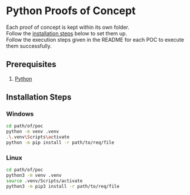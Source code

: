 # Python Proofs of Concept

Each proof of concept is kept within its own folder. <br>
Follow the [installation steps](#installation-steps) below to set them up. <br>
Follow the execution steps given in the README for each POC to execute them successfully.

## Prerequisites

1. [Python](https://www.python.org/)

## Installation Steps

### Windows
```sh
cd path/of/poc
python -m venv .venv
.\.venv\Scripts\activate
python -m pip install -r path/to/req/file
```

### Linux
```sh
cd path/of/poc
python3 -m venv .venv
source .venv/Scripts/activate
python3 -m pip3 install -r path/to/req/file
```
